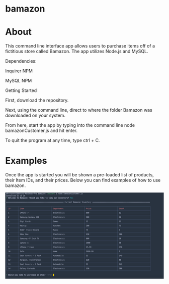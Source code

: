# bamazon


# About

This command line interface app allows users to purchase items off of a fictitious store called Bamazon. The app utilizes Node.js and MySQL.

Dependencies:

Inquirer NPM

MySQL NPM

Getting Started

First, download the repository.

Next, using the command line, direct to where the folder Bamazon was downloaded on your system.

From here, start the app by typing into the command line node bamazonCustomer.js and hit enter.

To quit the program at any time, type ctrl + C.

# Examples 

Once the app is started you will be shown a pre-loaded list of products, their Item IDs, and their prices. Below you can find examples of how to use bamazon. 

![View Inventory](https://github.com/darup67/bamazon/blob/master/images/bamazoninventory.png)
